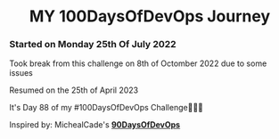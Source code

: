<h1 align=center>
  MY 100DaysOfDevOps Journey
</h1>

### Started on Monday 25th Of July 2022

Took break from this challenge on 8th of Octomber 2022 due to some issues

Resumed on the 25th of April 2023

It's Day 88 of my #100DaysOfDevOps Challenge🚀🚀🚀

Inspired by: MichealCade's [**90DaysOfDevOps**](https://github.com/MichaelCade/90DaysOfDevOps)
